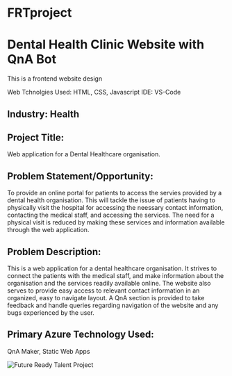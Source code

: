 # FRTproject
# Dental Health Clinic Website with QnA Bot

This is a frontend website design

Web Tchnolgies Used: HTML, CSS, Javascript
IDE: VS-Code

## Industry: Health

## Project Title: 
Web application for a Dental Healthcare organisation.

## Problem Statement/Opportunity: 
To provide an online portal for patients to access the servies provided by a dental health organisation. This will tackle the issue of patients having to physically visit the hospital for accessing the neessary contact information, contacting the medical staff, and accessing the services. The need for a physical visit is reduced by making these services and information available through the web application.

## Problem Description: 
This is a web application for a dental healthcare organisation. It strives to connect the patients with the medical staff, and make information about the organisation and the services readily available online. The website also serves to provide easy access to relevant contact information in an organized, easy to navigate layout. A QnA section is provided to take feedback and handle queries regarding navigation of the website and any bugs experienced by the user.

## Primary Azure Technology Used: 
QnA Maker, Static Web Apps

![](/path/to/FRTpic.jpg "Future Ready Talent Project")
